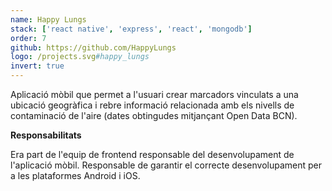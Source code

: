```yaml
---
name: Happy Lungs
stack: ['react native', 'express', 'react', 'mongodb']
order: 7
github: https://github.com/HappyLungs
logo: /projects.svg#happy_lungs
invert: true
---
```


Aplicació mòbil que permet a l'usuari crear marcadors vinculats a una ubicació
geogràfica i rebre informació relacionada amb els nivells de contaminació de l'aire
(dates obtingudes mitjançant Open Data BCN).

<b>Responsabilitats</b>

Era part de l'equip de frontend responsable del desenvolupament de l'aplicació mòbil.
Responsable de garantir el correcte desenvolupament per a les plataformes Android i
iOS.
